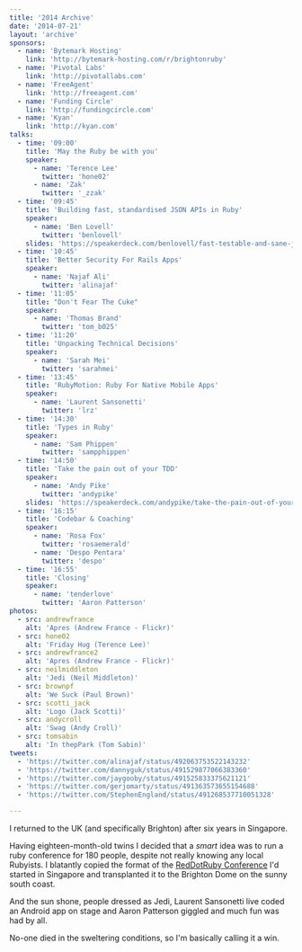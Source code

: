 ```yaml
---
title: '2014 Archive'
date: '2014-07-21'
layout: 'archive'
sponsors:
  - name: 'Bytemark Hosting'
    link: 'http://bytemark-hosting.com/r/brightonruby'
  - name: 'Pivotal Labs'
    link: 'http://pivotallabs.com'
  - name: 'FreeAgent'
    link: 'http://freeagent.com'
  - name: 'Funding Circle'
    link: 'http://fundingcircle.com'
  - name: 'Kyan'
    link: 'http://kyan.com'
talks:
  - time: '09:00'
    title: 'May the Ruby be with you'
    speaker:
      - name: 'Terence Lee'
        twitter: 'hone02'
      - name: 'Zak'
        twitter: '_zzak'
  - time: '09:45'
    title: 'Building fast, standardised JSON APIs in Ruby'
    speaker:
      - name: 'Ben Lovell'
        twitter: 'benlovell'
    slides: 'https://speakerdeck.com/benlovell/fast-testable-and-sane-json-apis-with-rails-api-et-al'
  - time: '10:45'
    title: 'Better Security For Rails Apps'
    speaker:
      - name: 'Najaf Ali'
        twitter: 'alinajaf'
  - time: '11:05'
    title: "Don't Fear The Cuke"
    speaker:
      - name: 'Thomas Brand'
        twitter: 'tom_b025'
  - time: '11:20'
    title: 'Unpacking Technical Decisions'
    speaker:
      - name: 'Sarah Mei'
        twitter: 'sarahmei'
  - time: '13:45'
    title: 'RubyMotion: Ruby For Native Mobile Apps'
    speaker:
      - name: 'Laurent Sansonetti'
        twitter: 'lrz'
  - time: '14:30'
    title: 'Types in Ruby'
    speaker:
      - name: 'Sam Phippen'
        twitter: 'sampphippen'
  - time: '14:50'
    title: 'Take the pain out of your TDD'
    speaker:
      - name: 'Andy Pike'
        twitter: 'andypike'
    slides: 'https://speakerdeck.com/andypike/take-the-pain-out-of-your-tdd'
  - time: '16:15'
    title: 'Codebar & Coaching'
    speaker:
      - name: 'Rosa Fox'
        twitter: 'rosaemerald'
      - name: 'Despo Pentara'
        twitter: 'despo'
  - time: '16:55'
    title: 'Closing'
    speaker:
      - name: 'tenderlove'
        twitter: 'Aaron Patterson'
photos:
  - src: andrewfrance
    alt: 'Apres (Andrew France - Flickr)'
  - src: hone02
    alt: 'Friday Hug (Terence Lee)'
  - src: andrewfrance2
    alt: 'Apres (Andrew France - Flickr)'
  - src: neilmiddleton
    alt: 'Jedi (Neil Middleton)'
  - src: brownpf
    alt: 'We Suck (Paul Brown)'
  - src: scotti_jack
    alt: 'Logo (Jack Scotti)'
  - src: andycroll
    alt: 'Swag (Andy Croll)'
  - src: tomsabin
    alt: 'In thepPark (Tom Sabin)'
tweets:
  - 'https://twitter.com/alinajaf/status/492063753522143232'
  - 'https://twitter.com/dannyguk/status/491529877066383360'
  - 'https://twitter.com/jaygooby/status/491525833375621121'
  - 'https://twitter.com/gerjomarty/status/491363573655154688'
  - 'https://twitter.com/StephenEngland/status/491268537710051328'

---
```


I returned to the UK (and specifically Brighton) after six years in Singapore.

Having eighteen-month-old twins I decided that a _smart_ idea was to run a ruby conference for 180 people, despite not really knowing any local Rubyists. I blatantly copied the format of the [RedDotRuby Conference](http://reddotruyconf.com) I'd started in Singapore and transplanted it to the Brighton Dome on the sunny south coast.

And the sun shone, people dressed as Jedi, Laurent Sansonetti live coded an Android app on stage and Aaron Patterson giggled and much fun was had by all.

No-one died in the sweltering conditions, so I'm basically calling it a win.
